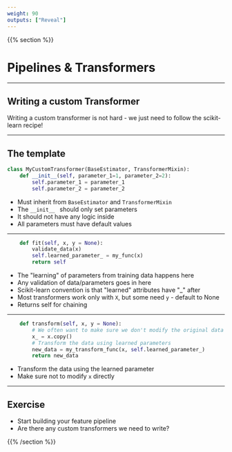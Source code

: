 ```yaml
---
weight: 90
outputs: ["Reveal"]
---
```


{{% section %}}

# Pipelines & Transformers

---

## Writing a custom Transformer

Writing a custom transformer is not hard - we just need to follow the scikit-learn recipe!

---

## The template

```python
class MyCustomTransformer(BaseEstimator, TransformerMixin):
    def __init__(self, parameter_1=1, parameter_2=2):
        self.parameter_1 = parameter_1
        self.parameter_2 = parameter_2
```

- Must inherit from `BaseEstimator` and `TransformerMixin`
- The `__init__ ` should only set parameters
- It should not have any logic inside
- All parameters must have default values

---

```python
    def fit(self, x, y = None):
        validate_data(x)
        self.learned_parameter_ = my_func(x)
        return self
```

- The "learning" of parameters from training data happens here
- Any validation of data/parameters goes in here
- Scikit-learn convention is that "learned" attributes have "_" after
- Most transformers work only with `X`, but some need `y` - default to None
- Returns self for chaining

---

```python
    def transform(self, x, y = None):
        # We often want to make sure we don't modify the original data
        x_ = x.copy()
        # Transform the data using learned parameters
        new_data = my_transform_func(x, self.learned_parameter_)
        return new_data
```

- Transform the data using the learned parameter
- Make sure not to modify `x` directly

---

## Exercise

- Start building your feature pipeline
- Are there any custom transformers we need to write?

{{% /section %}}